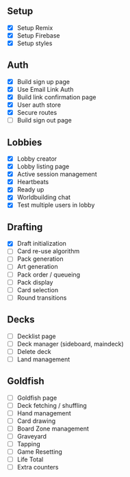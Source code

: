 ## Setup

- [x] Setup Remix
- [x] Setup Firebase
- [x] Setup styles

## Auth

- [x] Build sign up page
- [x] Use Email Link Auth
- [x] Build link confirmation page
- [x] User auth store
- [x] Secure routes
- [ ] Build sign out page

## Lobbies

- [x] Lobby creator
- [x] Lobby listing page
- [x] Active session management
- [x] Heartbeats
- [x] Ready up
- [x] Worldbuilding chat
- [x] Test multiple users in lobby

## Drafting

- [x] Draft initialization
- [ ] Card re-use algorithm
- [ ] Pack generation
- [ ] Art generation
- [ ] Pack order / queueing
- [ ] Pack display
- [ ] Card selection
- [ ] Round transitions

## Decks

- [ ] Decklist page
- [ ] Deck manager (sideboard, maindeck)
- [ ] Delete deck
- [ ] Land management

## Goldfish

- [ ] Goldfish page
- [ ] Deck fetching / shuffling
- [ ] Hand management
- [ ] Card drawing
- [ ] Board Zone management
- [ ] Graveyard
- [ ] Tapping
- [ ] Game Resetting
- [ ] Life Total
- [ ] Extra counters
